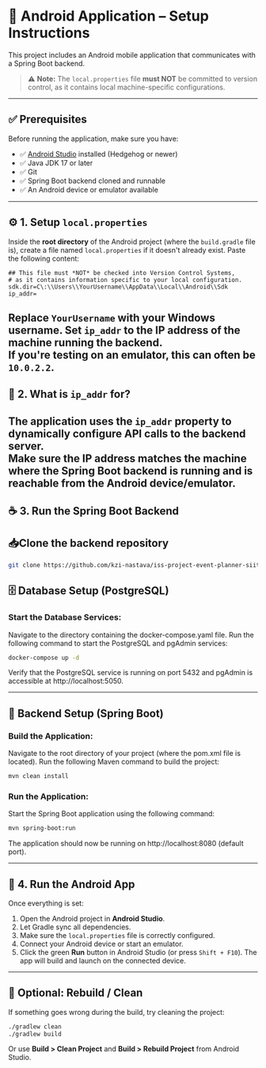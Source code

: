 # 📱 Android Application – Setup Instructions
This project includes an Android mobile application that communicates with a Spring Boot backend.
> ⚠️ **Note:** The `local.properties` file **must NOT** be committed to version control, as it contains local machine-specific configurations.
---
## ✅ Prerequisites
Before running the application, make sure you have:
- ✅ [Android Studio](https://developer.android.com/studio) installed (Hedgehog or newer)
- ✅ Java JDK 17 or later
- ✅ Git
- ✅ Spring Boot backend cloned and runnable
- ✅ An Android device or emulator available
---
## ⚙️ 1. Setup `local.properties`
Inside the **root directory** of the Android project (where the `build.gradle` file is), create a file named `local.properties` if it doesn't already exist.
Paste the following content:
```properties
## This file must *NOT* be checked into Version Control Systems,
# as it contains information specific to your local configuration.
sdk.dir=C\:\\Users\\YourUsername\\AppData\\Local\\Android\\Sdk
ip_addr=
```
Replace `YourUsername` with your Windows username.
Set `ip_addr` to the IP address of the machine running the backend.  
If you're testing on an emulator, this can often be `10.0.2.2`.
---
## 🧠 2. What is `ip_addr` for?
The application uses the `ip_addr` property to dynamically configure API calls to the backend server.  
Make sure the IP address matches the machine where the Spring Boot backend is running and is reachable from the Android device/emulator.
---
## ☕ 3. Run the Spring Boot Backend
## 📥Clone the backend repository
```bash
git clone https://github.com/kzi-nastava/iss-project-event-planner-siit-2024-team-10.git
```
## 🗄️ Database Setup (PostgreSQL)

### Start the Database Services:  
Navigate to the directory containing the docker-compose.yaml file.
Run the following command to start the PostgreSQL and pgAdmin services:
```bash
docker-compose up -d
```
Verify that the PostgreSQL service is running on port 5432 and pgAdmin is accessible at http://localhost:5050.

---

## 🚀 Backend Setup (Spring Boot)

### Build the Application:  
Navigate to the root directory of your project (where the pom.xml file is located).
Run the following Maven command to build the project:
```bash
mvn clean install
```

### Run the Application:  
Start the Spring Boot application using the following command:
```bash
mvn spring-boot:run
```
The application should now be running on http://localhost:8080 (default port).

---
## 📲 4. Run the Android App
Once everything is set:
1. Open the Android project in **Android Studio**.
2. Let Gradle sync all dependencies.
3. Make sure the `local.properties` file is correctly configured.
4. Connect your Android device or start an emulator.
5. Click the green **Run** button in Android Studio (or press `Shift + F10`).
The app will build and launch on the connected device.
---
## 🔁 Optional: Rebuild / Clean
If something goes wrong during the build, try cleaning the project:
```bash
./gradlew clean
./gradlew build
```
Or use **Build > Clean Project** and **Build > Rebuild Project** from Android Studio.
